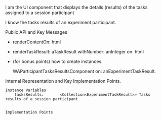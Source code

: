 I am the UI component that displays the details (results) of the tasks assigned to a session participant

I know the tasks results of an experiment participant.

Public API and Key Messages

- renderContentOn: html  
- renderTaskResult: aTaskResult withNumber: anInteger on: html 
- (for bonus points) how to create instances.

   WAParticipantTasksResultsComponent on: anExperimentTaskResult.
 
Internal Representation and Key Implementation Points.

	Instance Variables
		tasksResults:		<Collection<ExperimentTaskResult>> Tasks results of a session participant


    Implementation Points